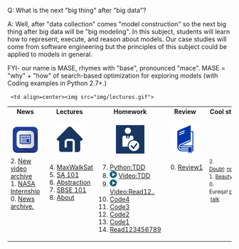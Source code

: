 
Q: What is the next "big thing" after "big data"?

A: Well, after "data collection" comes "model construction" so the next big thing after big data will be "big modeling". In this subject, students will learn how to represent, execute, and reason about models. Our case studies will come from software engineering but the principles of this subject could be applied to models in general.

FYI- our name is  MASE, rhymes with "base", pronounced  "mace". MASE = "why" + "how"
of search-based optimization for exploring models
(with Coding examples in Python 2.7+.)


<table border=0 align=center>
<tr>
<td align=center><b>News
<img width=65 src="img/200x1.png"></b>
</td>

<td align=center><b>Lectures
<img width=65 src="img/200x1.png"></b>
</td><td align=center><b>Homework
<img width=65 src="img/200x1.png"></b>
</td><td align=center><b>Review
<img width=65 src="img/200x1.png">

</td><td align=center><b>Cool stuff
<img width=80 src="img/200x1.png">

</td>

</tr>
<tr>
<td align=center><img src="img/news.png">
</td>  

     <td align=center><img src="img/lectures.gif">
</td><td align=center><img src="img/homework.png">
</td><td align=center><img src="img/review.gif">
</td><td align=center><img width=64 src="img/books.png">
</td> </tr>
<tr>
<td valign=top  xwidth="100px">
2. <a href="https://vimeo.com/user42943646/collections">New video archive</a><br>
1. <a href="https://groups.google.com/forum/#!topic/csx91/-jU10lzc11I">NASA Internship</a><br>
0. <a href="https://groups.google.com/forum/#!forum/csx91">News archive.</a>
</td>
<td valign=top  xwidth="100px">

4. <a href="MWS.md">MaxWalkSat</a><br>
3. <a href="SA.md">SA 101</a><br>
2. <a href="src/abstract.md">Abstraction</a><br>
1. <a href="SBSE101.md">SBSE 101</a><br>
0. <a href="ABOUT.md">About</a>

</td><td valign=top xwidth="100px">

7. <a href="src/ok.md">Python:TDD</a><br>
6. <img  width=16 src="img/vid.png"> <a href="https://www.youtube.com/watch?v=nIonZ6-4nuU">Video:TDD</a><br>
5. <img width=16 src="img/vid.png"> <a href="https://vimeo.com/136412506">Video:Read12..</a><br>
4. <a href="CODE4.md">Code4</a><br>
3. <a href="CODE3.md">Code3</a><br>
2. <a href="CODE2.md">Code2</a><br>
1. <a href="CODE1.md">Code1</a><br>
0. <a href="READING.md">Read123456789</a>

</td><td valign=top xwidth="100px">

0. <a href="REVIEW1.md">Review1</a><br>  

</td><td valign=top><small>
2. <a href="https://github.com/timm/timm.github.io/blob/master/pdf/07casease.pdf">Doubt</a>:&nbsp;<a href="https://github.com/txt/mase/blob/master/SA.md">notes</a><br>
1. <a href="http://www.cs.wm.edu/~denys/pubs/FSE15-GEMMA-CRC.pdf">Beauty</a><br>
0. Eureqa!&nbsp;<a href="http://creativemachines.cornell.edu/sites/default/files/Science09_Schmidt.pdf">pdf</a>&nbsp;|&nbsp;<a
              href="http://www.radiolab.org/story/91712-limits-of-science/">talk</a>
</td>
</tr></table>

